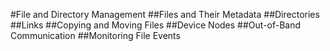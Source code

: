 #File and Directory Management
##Files and Their Metadata
##Directories
##Links
##Copying and Moving Files
##Device Nodes
##Out-of-Band Communication
##Monitoring File Events